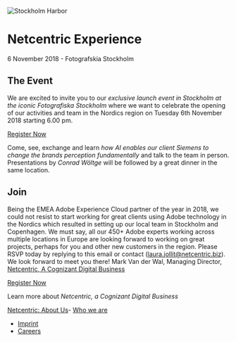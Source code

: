 <!--
  ~ Licensed to the Apache Software Foundation (ASF) under one or more
  ~ contributor license agreements.  See the NOTICE file distributed with
  ~ this work for additional information regarding copyright ownership.
  ~ The ASF licenses this file to You under the Apache License, Version 2.0
  ~ (the "License"); you may not use this file except in compliance with
  ~ the License.  You may obtain a copy of the License at
  ~
  ~      http://www.apache.org/licenses/LICENSE-2.0
  ~
  ~ Unless required by applicable law or agreed to in writing, software
  ~ distributed under the License is distributed on an "AS IS" BASIS,
  ~ WITHOUT WARRANTIES OR CONDITIONS OF ANY KIND, either express or implied.
  ~ See the License for the specific language governing permissions and
  ~ limitations under the License.
  -->
![Stockholm Harbor](https://spark.adobe.com/page/q628G2xmABPde/images/c91a80c3-3023-40f0-af1b-9911a9e5f25b.jpg)

# Netcentric Experience
6 November 2018 - Fotografskia Stockholm

## The Event
We are excited to invite you to our *exclusive launch event in Stockholm at the iconic Fotografiska Stockholm* where we want to celebrate the opening of our activities and team in the Nordics region on Tuesday 6th November 2018 starting 6.00 pm.

[Register Now](mailto:laura.jollit@netcentric.biz)

Come, see, exchange and learn *how AI enables our client Siemens to change the brands perception fundamentally* and talk to the team in person. Presentations by *Conrad Wöltge* will be followed by a great dinner in the same location.

## Join
Being the EMEA Adobe Experience Cloud partner of the year in 2018, we could not resist to start working for great clients using Adobe technology in the Nordics which resulted in setting up our local team in Stockholm and Copenhagen. We must say, all our 450+ Adobe experts working across multiple locations in Europe are looking forward to working on great projects, perhaps for you and other new customers in the region.
Please RSVP today by replying to this email or contact (laura.jollit@netcentric.biz). We look forward to meet you there! Mark Van der Wal, Managing Director,
[Netcentric, A Cognizant Digital Business](//www.netcentric.biz)

[Register Now](mailto:laura.jollit@netcentric.biz)

Learn more about *Netcentric, a Cognizant Digital Business*

[Netcentric: About Us](https://youtube.com/embed/WWT0jaIjOHQ?enablejsapi=1)- [Who we are](//www.netcentric.biz/who-we-are.html) 
- [Imprint](//www.netcentric.biz/imprint.html) 
- [Careers](//www.netcentric.biz/careers.html)